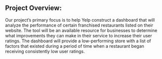 ## Project Overview:
Our project’s primary focus is to help Yelp construct a dashboard that will analyze the performance of certain franchised restaurants listed on their website. The tool will be an available resource for businesses to determine what improvements they can make in their service to increase their user ratings. The dashboard will provide a low-performing store with a list of factors that existed during a period of time when a restaurant began receiving consistently low user ratings.
